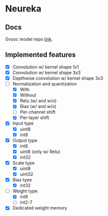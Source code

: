 # Neureka

## Docs

Gvsoc model repo [link](https://github.com/gvsoc/gvsoc-pulp/tree/prasadar/siracusa/pulp/neureka).

## Implemented features

- [x] Convolution w/ kernel shape 1x1
- [x] Convolution w/ kernel shape 3x3
- [x] Depthwise convolution w/ kernel shape 3x3
- [ ] Normalization and quantization
    - [x] With
    - [x] Without
    - [x] Relu (w/ and w/o)
    - [x] Bias (w/ and w/o)
    - [ ] Per-channel shift
    - [x] Per-layer shift
- [x] Input type
    - [x] uint8
    - [x] int8
- [x] Output type
    - [x] int8
    - [x] uint8 (only w/ Relu)
    - [x] int32
- [x] Scale type
    - [x] uint8
    - [x] uint32
- [x] Bias type
    - [x] int32
- [ ] Weight type
    - [x] int8
    - [ ] int2-7
- [x] Dedicated weight memory
